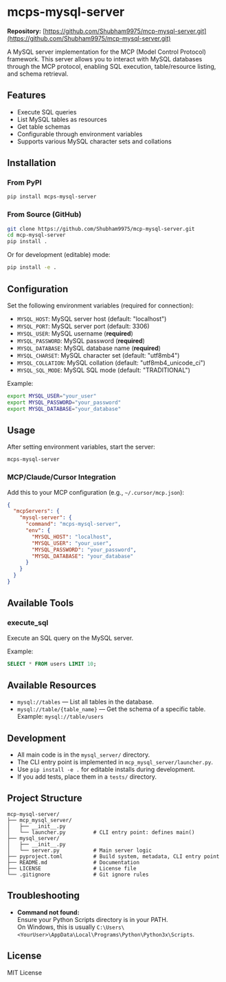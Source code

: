 # mcps-mysql-server

**Repository:** [https://github.com/Shubham9975/mcp-mysql-server.git](https://github.com/Shubham9975/mcp-mysql-server.git)

A MySQL server implementation for the MCP (Model Control Protocol) framework. This server allows you to interact with MySQL databases through the MCP protocol, enabling SQL execution, table/resource listing, and schema retrieval.

## Features

- Execute SQL queries
- List MySQL tables as resources
- Get table schemas
- Configurable through environment variables
- Supports various MySQL character sets and collations

## Installation

### From PyPI

```bash
pip install mcps-mysql-server
```

### From Source (GitHub)

```bash
git clone https://github.com/Shubham9975/mcp-mysql-server.git
cd mcp-mysql-server
pip install .
```
Or for development (editable) mode:
```bash
pip install -e .
```

## Configuration

Set the following environment variables (required for connection):

- `MYSQL_HOST`: MySQL server host (default: "localhost")
- `MYSQL_PORT`: MySQL server port (default: 3306)
- `MYSQL_USER`: MySQL username (**required**)
- `MYSQL_PASSWORD`: MySQL password (**required**)
- `MYSQL_DATABASE`: MySQL database name (**required**)
- `MYSQL_CHARSET`: MySQL character set (default: "utf8mb4")
- `MYSQL_COLLATION`: MySQL collation (default: "utf8mb4_unicode_ci")
- `MYSQL_SQL_MODE`: MySQL SQL mode (default: "TRADITIONAL")

Example:
```bash
export MYSQL_USER="your_user"
export MYSQL_PASSWORD="your_password"
export MYSQL_DATABASE="your_database"
```

## Usage

After setting environment variables, start the server:

```bash
mcps-mysql-server
```

### MCP/Claude/Cursor Integration

Add this to your MCP configuration (e.g., `~/.cursor/mcp.json`):

```json
{
  "mcpServers": {
    "mysql-server": {
      "command": "mcps-mysql-server",
      "env": {
        "MYSQL_HOST": "localhost",
        "MYSQL_USER": "your_user",
        "MYSQL_PASSWORD": "your_password",
        "MYSQL_DATABASE": "your_database"
      }
    }
  }
}
```

## Available Tools

### execute_sql

Execute an SQL query on the MySQL server.

Example:
```sql
SELECT * FROM users LIMIT 10;
```

## Available Resources

- `mysql://tables` — List all tables in the database.
- `mysql://table/{table_name}` — Get the schema of a specific table. Example: `mysql://table/users`

## Development

- All main code is in the `mysql_server/` directory.
- The CLI entry point is implemented in `mcp_mysql_server/launcher.py`.
- Use `pip install -e .` for editable installs during development.
- If you add tests, place them in a `tests/` directory.

## Project Structure

```
mcp-mysql-server/
├── mcp_mysql_server/
│   ├── __init__.py
│   └── launcher.py         # CLI entry point: defines main()
├── mysql_server/
│   ├── __init__.py
│   └── server.py           # Main server logic
├── pyproject.toml          # Build system, metadata, CLI entry point
├── README.md               # Documentation
├── LICENSE                 # License file
└── .gitignore              # Git ignore rules
```

## Troubleshooting

- **Command not found:**  
  Ensure your Python Scripts directory is in your PATH.  
  On Windows, this is usually `C:\Users\<YourUser>\AppData\Local\Programs\Python\Python3x\Scripts`.

## License

MIT License
